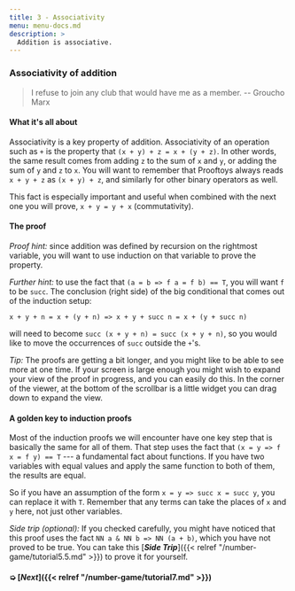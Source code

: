 ```yaml
---
title: 3 - Associativity
menu: menu-docs.md
description: >
  Addition is associative.
---
```


### Associativity of addition

> I refuse to join any club that would have me as a member.
> -- Groucho Marx

#### What it's all about

Associativity is a key property of addition.  Associativity of an
operation such as `+` is the property that `(x + y) + z = x + (y +
z)`.  In other words, the same result comes from adding `z` to the sum
of `x` and `y`, or adding the sum of `y` and `z` to `x`.  You will
want to remember that Prooftoys always reads `x + y + z` as `(x + y) +
z`, and similarly for other binary operators as well.

This fact is especially important and useful when combined with the
next one you will prove, `x + y = y + x` (commutativity).

#### The proof

*Proof hint:* since addition was defined by recursion on the rightmost
variable, you will want to use induction on that variable to prove the
property.

*Further hint:* to use the fact that `(a = b => f a = f b) == T`, you
will want `f` to be `succ`.  The conclusion (right side) of the big
conditional that comes out of the induction setup:

`x + y + n = x + (y + n) => x + y + succ n = x + (y + succ n)`

will need to become `succ (x + y + n) = succ (x + y + n)`, so you would
like to move the occurrences of `succ` outside the `+`'s.

<div class=proof-editor data-exercise="nat/add2"></div>

*Tip:* The proofs are getting a bit longer, and you might like to be
able to see more at one time.  If your screen is large enough you
might wish to expand your view of the proof in progress, and you can
easily do this.  In the corner of the viewer, at the bottom of the
scrollbar is a little widget you can drag down to expand the view.

#### A golden key to induction proofs

Most of the induction proofs we will encounter have one key step that
is basically the same for all of them.  That step uses the fact that
`(x = y => f x = f y) == T` --- a fundamental fact about functions.
If you have two variables with equal values and apply the same
function to both of them, the results are equal.

So if you have an assumption of the form `x = y => succ x = succ y`,
you can replace it with `T`.  Remember that any terms can take the
places of `x` and `y` here, not just other variables.

*Side trip (optional):* If you checked carefully, you might have
noticed that this proof uses the fact `NN a & NN b => NN (a + b)`,
which you have not proved to be true.  You can take this [***Side
Trip***]({{< relref "/number-game/tutorial5.5.md" >}}) to prove it for
yourself.

#### ➭ [***Next***]({{< relref "/number-game/tutorial7.md" >}})

<!-- How to approach the idea that there are more advanced topics and
some extensions of the key ideas, yet the core is still the same?  -->
